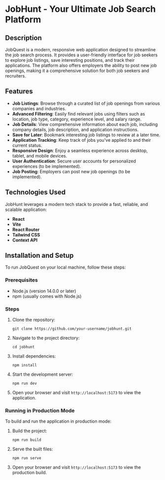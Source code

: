# JobHunt - Your Ultimate Job Search Platform

## Description

JobQuest is a modern, responsive web application designed to streamline the job search process. It provides a user-friendly interface for job seekers to explore job listings, save interesting positions, and track their applications. The platform also offers employers the ability to post new job openings, making it a comprehensive solution for both job seekers and recruiters.

## Features

- **Job Listings**: Browse through a curated list of job openings from various companies and industries.
- **Advanced Filtering**: Easily find relevant jobs using filters such as location, job type, category, experience level, and salary range.
- **Job Details**: View comprehensive information about each job, including company details, job description, and application instructions.
- **Save for Later**: Bookmark interesting job listings to review at a later time.
- **Application Tracking**: Keep track of jobs you've applied to and their current status.
- **Responsive Design**: Enjoy a seamless experience across desktop, tablet, and mobile devices.
- **User Authentication**: Secure user accounts for personalized experiences (to be implemented).
- **Job Posting**: Employers can post new job openings (to be implemented).

## Technologies Used

JobHunt leverages a modern tech stack to provide a fast, reliable, and scalable application:

- **React**
- **Vite**
- **React Router**
- **Tailwind CSS**
- **Context API**


## Installation and Setup

To run JobQuest on your local machine, follow these steps:

### Prerequisites

- Node.js (version 14.0.0 or later)
- npm (usually comes with Node.js)

### Steps

1. Clone the repository:
   ```
   git clone https://github.com/your-username/jobhunt.git
   ```

2. Navigate to the project directory:
   ```
   cd jobhunt
   ```

3. Install dependencies:
   ```
   npm install
   ```

4. Start the development server:
   ```
   npm run dev
   ```

5. Open your browser and visit `http://localhost:5173` to view the application.

### Running in Production Mode

To build and run the application in production mode:

1. Build the project:
   ```
   npm run build
   ```

2. Serve the built files:
   ```
   npm run serve
   ```

3. Open your browser and visit `http://localhost:5173` to view the production build.

